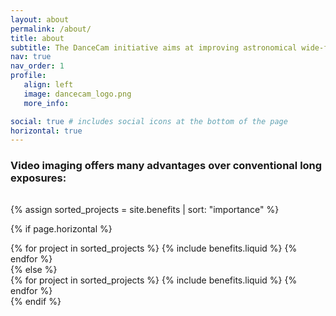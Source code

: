 ```yaml
---
layout: about
permalink: /about/
title: about
subtitle: The DanceCam initiative aims at improving astronomical wide-field imaging from the ground, using a combination of machine learning and high resolution video streams of the deep sky.
nav: true
nav_order: 1
profile:
   align: left
   image: dancecam_logo.png
   more_info: 

social: true # includes social icons at the bottom of the page
horizontal: true
---
```


### Video imaging offers many advantages over conventional long exposures:

<!-- pages/about2.md -->
<div class="projects" style="margin-top: 2rem;">
<!-- Display projects without categories -->
{% assign sorted_projects = site.benefits | sort: "importance" %}

  <!-- Generate cards for each project -->

{% if page.horizontal %}

  <div class="container">
    <div class="row row-cols-1 row-cols-md-2">
    {% for project in sorted_projects %}
      {% include benefits.liquid %}
    {% endfor %}
    </div>
  </div>
  {% else %}
  <div class="row row-cols-1 row-cols-md-3">
    {% for project in sorted_projects %}
      {% include benefits.liquid %}
    {% endfor %}
  </div>
  {% endif %}
</div>

